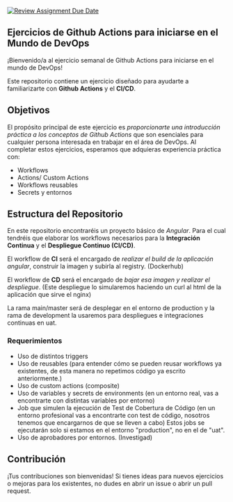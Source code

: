 [![Review Assignment Due Date](https://classroom.github.com/assets/deadline-readme-button-24ddc0f5d75046c5622901739e7c5dd533143b0c8e959d652212380cedb1ea36.svg)](https://classroom.github.com/a/2Gbn4SLJ)
## Ejercicios de Github Actions  para iniciarse en el Mundo de DevOps

¡Bienvenido/a al ejercicio semanal de Github Actions para iniciarse en el mundo de DevOps!

Este repositorio contiene un ejercicio diseñado para ayudarte a familiarizarte con __Github Actions__ y el __CI/CD__.

## Objetivos

El propósito principal de este ejercicio es _proporcionarte una introducción práctica a los conceptos de Github Actions_ que son esenciales para cualquier persona interesada en trabajar en el área de DevOps. Al completar estos ejercicios, esperamos que adquieras experiencia práctica con:

- Workflows
- Actions/ Custom Actions
- Workflows reusables
- Secrets y entornos

## Estructura del Repositorio

En este repositorio encontraréis un proyecto básico de _Angular_. Para el cual tendréis que elaborar los workflows necesarios para la __Integración Continua__ y el __Despliegue Continuo (CI/CD)__.

El workflow de __CI__ será el encargado de _realizar el build de la aplicación angular_, construir la imagen y subirla al registry. (Dockerhub)

El workflow de __CD__ será el encargado de _bajar esa imagen y realizar el despliegue_. (Este despliegue lo simularemos haciendo un curl al html de la aplicación que sirve el nginx)

La rama main/master será de desplegar en el entorno de production y la rama de development la usaremos para despliegues e integraciones continuas en uat.

### Requerimientos

- Uso de distintos triggers
- Uso de reusables (para entender cómo se pueden reusar workflows ya existentes, de esta manera no repetimos código ya escrito anteriormente.)
- Uso de custom actions (composite)
- Uso de variables y secrets de environments (en un entorno real, vas a encontrarte con distintas variables por entorno)
- Job que simulen la ejecución de Test de Cobertura de Código (en un entorno profesional vas a encontrarte con test de código, nosotros tenemos que encargarnos de que se lleven a cabo) Estos jobs se ejecutarán solo si estamos en el entorno "production", no en el de "uat".
- Uso de aprobadores por entornos. (Investigad)

## Contribución

¡Tus contribuciones son bienvenidas! Si tienes ideas para nuevos ejercicios o mejoras para los existentes, no dudes en abrir un issue o abrir un pull request. 
